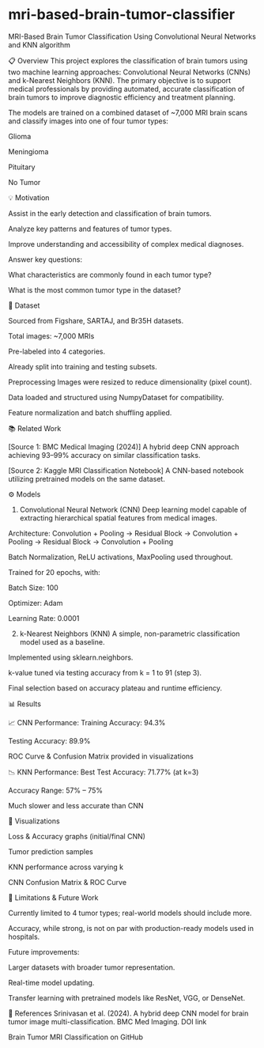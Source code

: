 # mri-based-brain-tumor-classifier
MRI-Based Brain Tumor Classification Using Convolutional Neural Networks and KNN algorithm

📋 Overview
This project explores the classification of brain tumors using two machine learning approaches: Convolutional Neural Networks (CNNs) and k-Nearest Neighbors (KNN). The primary objective is to support medical professionals by providing automated, accurate classification of brain tumors to improve diagnostic efficiency and treatment planning.

The models are trained on a combined dataset of ~7,000 MRI brain scans and classify images into one of four tumor types:

Glioma

Meningioma

Pituitary

No Tumor

💡 Motivation

Assist in the early detection and classification of brain tumors.

Analyze key patterns and features of tumor types.

Improve understanding and accessibility of complex medical diagnoses.

Answer key questions:

What characteristics are commonly found in each tumor type?

What is the most common tumor type in the dataset?

📁 Dataset

Sourced from Figshare, SARTAJ, and Br35H datasets.

Total images: ~7,000 MRIs

Pre-labeled into 4 categories.

Already split into training and testing subsets.

Preprocessing
Images were resized to reduce dimensionality (pixel count).

Data loaded and structured using NumpyDataset for compatibility.

Feature normalization and batch shuffling applied.

📚 Related Work

[Source 1: BMC Medical Imaging (2024)]
A hybrid deep CNN approach achieving 93–99% accuracy on similar classification tasks.

[Source 2: Kaggle MRI Classification Notebook]
A CNN-based notebook utilizing pretrained models on the same dataset.

⚙️ Models

1. Convolutional Neural Network (CNN)
Deep learning model capable of extracting hierarchical spatial features from medical images.

Architecture:
Convolution + Pooling → Residual Block → Convolution + Pooling → Residual Block → Convolution + Pooling

Batch Normalization, ReLU activations, MaxPooling used throughout.

Trained for 20 epochs, with:

Batch Size: 100

Optimizer: Adam

Learning Rate: 0.0001

2. k-Nearest Neighbors (KNN)
A simple, non-parametric classification model used as a baseline.

Implemented using sklearn.neighbors.

k-value tuned via testing accuracy from k = 1 to 91 (step 3).

Final selection based on accuracy plateau and runtime efficiency.

📊 Results

📈 CNN Performance:
Training Accuracy: 94.3%

Testing Accuracy: 89.9%

ROC Curve & Confusion Matrix provided in visualizations

📉 KNN Performance:
Best Test Accuracy: 71.77% (at k=3)

Accuracy Range: 57% – 75%

Much slower and less accurate than CNN

📸 Visualizations

Loss & Accuracy graphs (initial/final CNN)

Tumor prediction samples

KNN performance across varying k

CNN Confusion Matrix & ROC Curve

🧪 Limitations & Future Work

Currently limited to 4 tumor types; real-world models should include more.

Accuracy, while strong, is not on par with production-ready models used in hospitals.

Future improvements:

Larger datasets with broader tumor representation.

Real-time model updating.

Transfer learning with pretrained models like ResNet, VGG, or DenseNet.

🔗 References
Srinivasan et al. (2024). A hybrid deep CNN model for brain tumor image multi-classification. BMC Med Imaging. DOI link

Brain Tumor MRI Classification on GitHub

